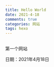 ```yaml
---
title: Hello World
date: 2021-4-18
comments: true
categories: 网站
tags: hexo
---
```

## 

第一个网站

日期：2021年4月18日

